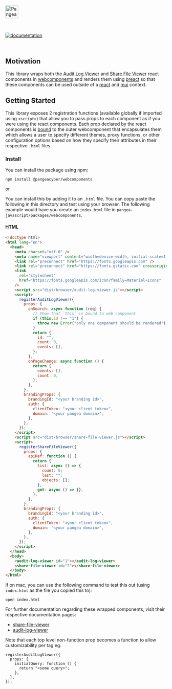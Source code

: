 <p>
  <br />
  <a href="https://pangea.cloud?utm_source=github&utm_medium=webcomponents" target="_blank" rel="noopener noreferrer">
    <img src="https://pangea-marketing.s3.us-west-2.amazonaws.com/pangea-color.svg" alt="Pangea Logo" height="40" />
  </a>
  <br />

</p>

<p>
<br />

[![documentation](https://img.shields.io/badge/documentation-pangea-blue?style=for-the-badge&labelColor=551B76)](https://pangea.cloud/docs/sdk/js/)

<br />
</p>

## Motivation

This library wraps both the [Audit Log Viewer](../react-mui-audit-log-viewer) and [Share File Viewer](../react-mui-share-file-viewer) react components in [webcomponents](https://www.webcomponents.org/introduction) and renders them using [preact](https://preactjs.com/) so that these components can be used outside of a [react](https://react.dev/) and [mui](https://mui.com/) context.

## Getting Started

This library exposes 2 registration functions (available globally if imported using `<script>`) that allow you to pass props to each component as if you were using the react components.
Each prop declared by the react components is [bound](https://developer.mozilla.org/en-US/docs/Web/JavaScript/Reference/Global_objects/Function/bind) to the outer webcomponent that
encapsulates them which allows a user to specify different themes, proxy functions, or other configuration options based on how they specify their attributes in their respective `.html` files.

### Install

You can install the package using npm:

```
npm install @pangeacyber/webcomponents
```

or

You can install this by adding it to an `.html` file. You can copy paste the following in this directory and test using your browser. The following example would have you create an `index.html` file in `pangea-javascript/packages/webcomponents`.

#### HTML

```html
<!doctype html>
<html lang="en">
  <head>
    <meta charset="utf-8" />
    <meta name="viewport" content="width=device-width, initial-scale=1.0" />
    <link rel="preconnect" href="https://fonts.googleapis.com" />
    <link rel="preconnect" href="https://fonts.gstatic.com" crossorigin />
    <link
      rel="stylesheet"
      href="https://fonts.googleapis.com/icon?family=Material+Icons"
    />
    <script src="dist/browser/audit-log-viewer.js"></script>
    <script>
      registerAuditLogViewer({
        props: {
          onSearch: async function (req) {
            // Show that `this` is bound to web component
            if (this.id !== "1") {
              throw new Error("only one component should be rendered");
            }
            return {
              id: "",
              count: 0,
              events: [],
            };
          },
          onPageChange: async function () {
            return {
              events: [],
              count: 0,
            };
          },
        },
        brandingProps: {
          brandingId: "<your branding id>",
          auth: {
            clientToken: "<your client token>",
            domain: "<your pangea domain>",
          },
        },
      });
    </script>
    <script src="dist/browser/share-file-viewer.js"></script>
    <script>
      registerShareFileViewer({
        props: {
          apiRef: function () {
            return {
              list: async () => {
                count: 0;
                last: "";
                objects: [];
              },
              get: async () => {},
            };
          },
        },
        brandingProps: {
          brandingId: "<your branding id>",
          auth: {
            clientToken: "<your client token>",
            domain: "<your pangea domain>",
          },
        },
      });
    </script>
  </head>
  <body>
    <audit-log-viewer id="1"></audit-log-viewer>
    <share-file-viewer id="2"></share-file-viewer>
  </body>
</html>
```

If on mac, you can use the following command to test this out (using `index.html` as the file you copied this to):

```
open index.html
```

For further documentation regarding these wrapped components, visit their respective documentation pages:

- [share-file-viewer](../react-mui-share-file-viewer)
- [audit-log-viewer](../react-mui-audit-log-viewer)

Note that each top level non-function prop becomes a function to allow customizability per tag eg.

```tsx
registerAuditLogViewer({
  props: {
    initialQuery: function () {
      return "<some query>";
    },
  },
});
```
